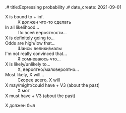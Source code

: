 .# title:Expressing probability
.# date_create: 2021-09-01

<dl>
<dt>X is bound to + inf.
<dd>X должен что-то сделать
<dt>In all likelihood...
<dd>По всей вероятности...
<dt>X is definitely going to...
<dt>Odds are high/low that...
<dd>Шансы велики/малы
<dt>I'm not really convinced that...
<dd>Я сомневаюсь что...
<dt>X is likely/unlikely to...
<dd>X, вероятно/маловероятно...
<dt>Most likely, X will...
<dd>Скорее всего, X will

<dt>X may/might/could have + V3 (about the past)
<dd>X мог 
<dt>X must have + V3 (about the past)
</dl>X должен был 
